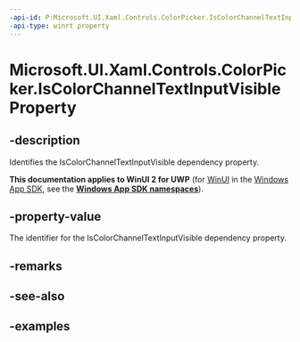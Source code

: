 ```yaml
---
-api-id: P:Microsoft.UI.Xaml.Controls.ColorPicker.IsColorChannelTextInputVisibleProperty
-api-type: winrt property
---
```

<!-- Property syntax.
public DependencyProperty IsColorChannelTextInputVisibleProperty { get; }
-->

# Microsoft.UI.Xaml.Controls.ColorPicker.IsColorChannelTextInputVisibleProperty


## -description

Identifies the IsColorChannelTextInputVisible dependency property.


**This documentation applies to WinUI 2 for UWP** (for [WinUI](/windows/apps/winui/winui3/) in the [Windows App SDK](/windows/apps/windows-app-sdk/), see the **[Windows App SDK namespaces](/windows/windows-app-sdk/api/winrt/)**).

## -property-value

The identifier for the IsColorChannelTextInputVisible dependency property.


## -remarks


## -see-also


## -examples


